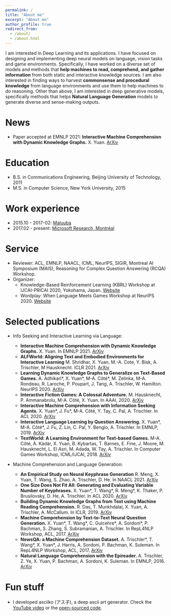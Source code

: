 ```yaml
---
permalink: /
title: "About me"
excerpt: "About me"
author_profile: true
redirect_from: 
  - /about/
  - /about.html
---
```

I am interested in Deep Learning and its applications. I have focused on designing and implementing deep neural models on language, vision tasks and game environments. Specifically, I have worked on a diverse set of models and methods that **help machines to read, comprehend, and gather information** from both static and interactive knowledge sources. I am also interested in finding ways to harvest **commonsense and procedural knowledge** from language environments and use them to help machines to do reasoning. Other than above, I am interested in deep generative models, specifically methods that helps **Natural Language Generation** models to generate diverse and sense-making outputs.

News
======
* Paper accepted at EMNLP 2021: **Interactive Machine Comprehension with Dynamic Knowledge Graphs.** X. Yuan. [ArXiv](https://arxiv.org/abs/2109.00077)

Education
======
* B.S. in Communications Engineering, Beijing University of Technology, 2011
* M.S. in Computer Science, New York University, 2015

Work experience
======
* 2015.10 - 2017-02: [Maluuba](https://en.wikipedia.org/wiki/Maluuba)
* 2017.02 - present: [Microsoft Research, Montréal](https://www.microsoft.com/en-us/research/lab/microsoft-research-montreal/)

Service
======
* Reviewer: ACL, EMNLP, NAACL, ICML, NeurIPS, SIGIR, Montreal AI Symposium (MAIS), Reasoning for Complex Question Answering (RCQA) Workshop.
* Organizer: 
  * Knowledge-Based Reinforcement Learning (KBRL) Workshop at IJCAI-PRICAI 2020, Yokohama, Japan. [Website](https://kbrl.github.io/)
  * Wordplay: When Language Meets Games Workshop at NeurIPS 2020. [Website](https://wordplay-workshop.github.io/)

Selected publications
======
* Info Seeking and Interactive Learning via Language:
  * **Interactive Machine Comprehension with Dynamic Knowledge Graphs.** X. Yuan. In EMNLP 2021. [ArXiv](https://arxiv.org/abs/2109.00077)
  * **ALFWorld: Aligning Text and Embodied Environments for Interactive Learning** M. Shridhar, X. Yuan, M.-A. Cote, Y. Bisk, A. Trischler, M Hausknecht. ICLR 2021. [ArXiv](https://arxiv.org/abs/2010.03768)
  * **Learning Dynamic Knowledge Graphs to Generalize on Text-Based Games.** A. Adhikari\*, X. Yuan\*, M-A. Côté\*, M. Zelinka, M-A. Rondeau, R. Laroche, P. Poupart, J. Tang, A. Trischler, W. Hamilton. NeurIPS 2020. [ArXiv](https://arxiv.org/abs/2002.09127/)
  * **Interactive Fiction Games: A Colossal Adventure.** M. Hausknecht, P. Ammanabrolu, M-A. Côté, X. Yuan. In AAAI, 2020. [ArXiv](https://arxiv.org/abs/1909.05398)
  * **Interactive Machine Comprehension with Information Seeking Agents.** X. Yuan\*, J. Fu\*, M-A. Côté, Y. Tay, C. Pal, A. Trischler. In ACL 2020. [ArXiv](https://arxiv.org/abs/1908.10449)
  * **Interactive Language Learning by Question Answering.** X. Yuan\*, M-A. Côté\*, J. Fu, Z. Lin, C. Pal, Y. Bengio, A. Trischler. In EMNLP, 2019. [ArXiv](https://arxiv.org/abs/1908.10909)
  * **TextWorld: A Learning Environment for Text-based Games.** M-A. Côté, Á. Kádár, X. Yuan, B. Kybartas, T. Barnes, E. Fine, J. Moore, M. Hausknecht, L. El Asri, M. Adada, W. Tay, A. Trischler. In Computer Games Workshop, ICML/IJCAI, 2018. [ArXiv](https://arxiv.org/abs/1806.11532)

* Machine Comprehension and Language Generation:
  * **An Empirical Study on Neural Keyphrase Generation** R. Meng, X. Yuan, T. Wang, S. Zhao, A. Trischler, D. He. In NAACL 2021. [ArXiv](https://arxiv.org/abs/2009.10229)
  * **One Size Does Not Fit All: Generating and Evaluating Variable Number of Keyphrases.** X. Yuan\*, T. Wang\*, R. Meng\*, K. Thaker, P. Brusilovsky, D. He, A. Trischler. In ACL 2020. [ArXiv](https://arxiv.org/abs/1810.05241)
  * **Building Dynamic Knowledge Graphs from Text using Machine Reading Comprehension.** R. Das, T. Munkhdalai, X. Yuan, A. Trischler, A. McCallum. In ICLR, 2019. [ArXiv](https://arxiv.org/abs/1810.05682)
  * **Machine Comprehension by Text-to-Text Neural Question Generation.** X. Yuan\*, T. Wang\*, C. Gulcehre\*, A. Sordoni\*, P. Bachman, S. Zhang, S. Subramanian, A. Trischler. In RepL4NLP Workshop, ACL, 2017. [ArXiv](https://arxiv.org/abs/1705.02012)
  * **NewsQA: a Machine Comprehension Dataset.** A. Trischler\*, T. Wang\*, X. Yuan\*, J. Harris, A. Sordoni, P. Bachman, K. Suleman. In RepL4NLP Workshop, ACL, 2017. [ArXiv](https://arxiv.org/abs/1611.09830)
  * **Natural Language Comprehension with the Epireader.** A. Trischler, Z. Ye, X. Yuan, P. Bachman, A. Sordoni, K. Suleman. In EMNLP, 2016. [ArXiv](https://arxiv.org/abs/1606.02270)

Fun stuff
=====
* I developed asciiko (アス子), a deep ascii art generator. Check the [YouTube video](https://www.youtube.com/watch?v=_pJyuo-ivR4) or the [open-sourced code](https://github.com/xingdi-eric-yuan/asciiko).
